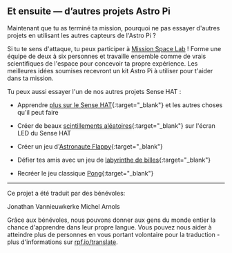 ## Et ensuite — d’autres projets Astro Pi

Maintenant que tu as terminé ta mission, pourquoi ne pas essayer d'autres projets en utilisant les autres capteurs de l'Astro Pi ?

Si tu te sens d'attaque, tu peux participer à [Mission Space Lab](https://astro-pi.org/missions/space-lab/) ! Forme une équipe de deux à six personnes et travaille ensemble comme de vrais scientifiques de l'espace pour concevoir ta propre expérience. Les meilleures idées soumises recevront un kit Astro Pi à utiliser pour t'aider dans ta mission.

Tu peux aussi essayer l'un de nos autres projets Sense HAT :

+ Apprendre [plus sur le Sense HAT](https://projects.raspberrypi.org/fr-FR/projects/getting-started-with-the-sense-hat){:target="_blank"} et les autres choses qu'il peut faire

+ Créer de beaux [scintillements aléatoires](https://projects.raspberrypi.org/fr-FR/projects/sense-hat-random-sparkles){:target="_blank"} sur l'écran LED du Sense HAT

+ Créer un jeu d'[Astronaute Flappy](https://projects.raspberrypi.org/fr-FR/projects/flappy-astronaut){:target="_blank"}

+ Défier tes amis avec un jeu de [labyrinthe de billes](https://projects.raspberrypi.org/fr-FR/projects/sense-hat-marble-maze){:target="_blank"}

+ Recréer le jeu classique [Pong](https://projects.raspberrypi.org/fr-FR/projects/sense-hat-pong){:target="_blank"}

***
Ce projet a été traduit par des bénévoles:

Jonathan Vannieuwkerke
Michel Arnols

Grâce aux bénévoles, nous pouvons donner aux gens du monde entier la chance d'apprendre dans leur propre langue. Vous pouvez nous aider à atteindre plus de personnes en vous portant volontaire pour la traduction - plus d'informations sur [rpf.io/translate](https://rpf.io/translate).